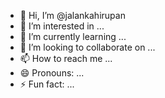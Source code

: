 - 👋 Hi, I’m @jalankahirupan
- 👀 I’m interested in ...
- 🌱 I’m currently learning ...
- 💞️ I’m looking to collaborate on ...
- 📫 How to reach me ...
- 😄 Pronouns: ...
- ⚡ Fun fact: ...

<!---
jalankahirupan/jalankahirupan is a ✨ special ✨ repository because its `README.md` (this file) appears on your GitHub profile.
You can click the Preview link to take a look at your changes.
--->
